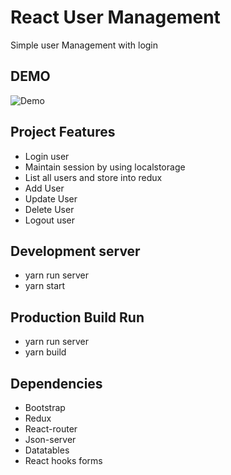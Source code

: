 # React User Management

Simple user Management with login

## DEMO

![Demo](../master/demo.gif)

## Project Features

- Login user
- Maintain session by using localstorage
- List all users and store into redux
- Add User
- Update User
- Delete User
- Logout user

## Development server

- yarn run server
- yarn start

## Production Build Run

- yarn run server
- yarn build

## Dependencies

- Bootstrap
- Redux
- React-router
- Json-server
- Datatables
- React hooks forms
